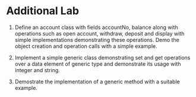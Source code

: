 # Additional Lab

1. Define an account class with fields accountNo, balance along with operations such as open account, withdraw, deposit and display with simple implementations demonstrating these operations. Demo the object creation and operation calls with a simple example.

2. Implement a simple generic class demonstrating set and get operations over a data element of generic type and demonstrate its usage with integer and string.

3. Demostrate the implementation of a generic method with a suitable example.